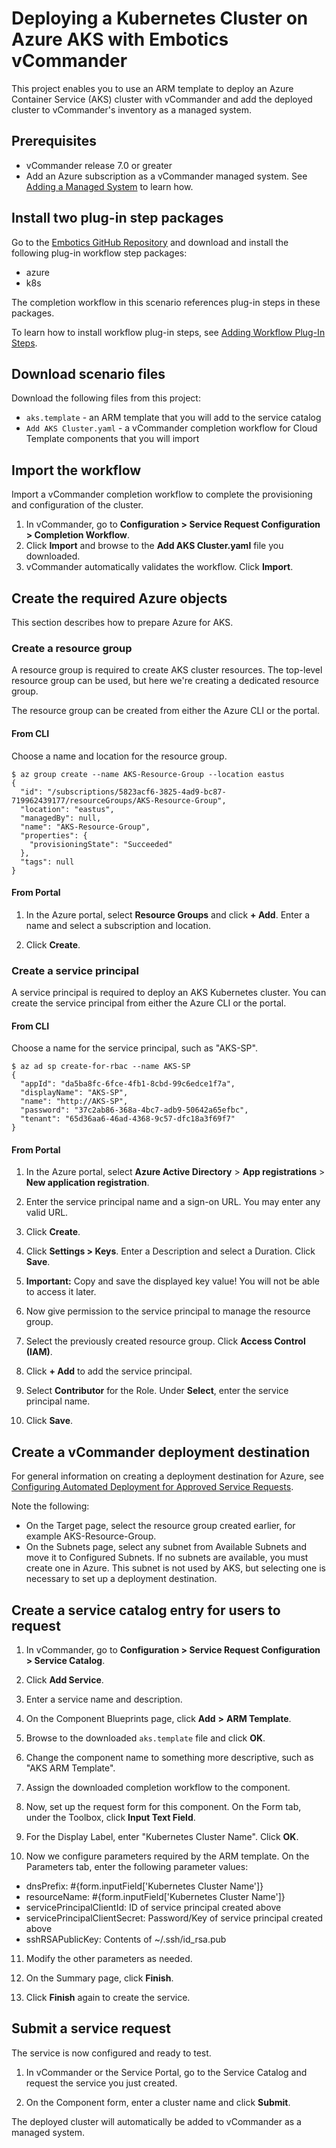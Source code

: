 # Deploying a Kubernetes Cluster on Azure AKS with Embotics vCommander

This project enables you to use an ARM template to deploy an Azure Container Service (AKS) cluster with vCommander and add the deployed cluster to vCommander's inventory as a managed system.

## Prerequisites

* vCommander release 7.0 or greater
* Add an Azure subscription as a vCommander managed system. See [Adding a Managed System](http://docs.embotics.com/index.html?adding_a_managed_system.htm) to learn how.

## Install two plug-in step packages

Go to the [Embotics GitHub Repository](https://github.com/Embotics/Plug-in-Workflow-Steps) and download and install the following plug-in workflow step packages: 

- azure
- k8s

The completion workflow in this scenario references plug-in steps in these packages.

To learn how to install workflow plug-in steps, see [Adding Workflow Plug-In Steps](http://docs.embotics.com/vCommander/Using-Plug-In-WF-Steps.htm#Adding). 

## Download scenario files

Download the following files from this project:

- `aks.template` - an ARM template that you will add to the service catalog
- `Add AKS Cluster.yaml` - a vCommander completion workflow for Cloud Template components that you will import

## Import the workflow

Import a vCommander completion workflow to complete the provisioning and configuration of the cluster. 

1. In vCommander, go to **Configuration > Service Request Configuration > Completion Workflow**.
2. Click **Import** and browse to the **Add AKS Cluster.yaml** file you downloaded.
3. vCommander automatically validates the workflow. Click **Import**.

## Create the required Azure objects

This section describes how to prepare Azure for AKS.

### Create a resource group

A resource group is required to create AKS cluster resources.  The top-level resource group can be used, but here we're creating a dedicated resource group.

The resource group can be created from either the Azure CLI or the portal.

#### From CLI

Choose a name and location for the resource group.

```
$ az group create --name AKS-Resource-Group --location eastus
{
  "id": "/subscriptions/5823acf6-3825-4ad9-bc87-719962439177/resourceGroups/AKS-Resource-Group",
  "location": "eastus",
  "managedBy": null,
  "name": "AKS-Resource-Group",
  "properties": {
    "provisioningState": "Succeeded"
  },
  "tags": null
}
```

#### From Portal

1. In the Azure portal, select **Resource Groups** and click **+ Add**.  Enter a name and select a subscription and location. 

2. Click **Create**.


### Create a service principal

A service principal is required to deploy an AKS Kubernetes cluster.  You can create the service principal from either the Azure CLI or the portal.

#### From CLI

Choose a name for the service principal, such as "AKS-SP".
```
$ az ad sp create-for-rbac --name AKS-SP
{
  "appId": "da5ba8fc-6fce-4fb1-8cbd-99c6edce1f7a",
  "displayName": "AKS-SP",
  "name": "http://AKS-SP",
  "password": "37c2ab86-368a-4bc7-adb9-50642a65efbc",
  "tenant": "65d36aa6-46ad-4368-9c57-dfc18a3f69f7"
}
```

#### From Portal

1. In the Azure portal, select **Azure Active Directory** > **App registrations** > **New application registration**.

2. Enter the service principal name and a sign-on URL.  You may enter any valid URL.

3. Click **Create**. 

4. Click **Settings > Keys**.  Enter a Description and select a Duration.  Click **Save**. 

5. **Important:** Copy and save the displayed key value!  You will not be able to access it later.

6. Now give permission to the service principal to manage the resource group.

7. Select the previously created resource group. Click **Access Control (IAM)**.

8. Click **+ Add** to add the service principal.

9. Select **Contributor** for the Role.  Under **Select**, enter the service principal name. 

10. Click **Save**.


## Create a vCommander deployment destination

For general information on creating a deployment destination for Azure, see [Configuring Automated Deployment for Approved Service Requests](http://docs.embotics.com/index.html?config_auto_placement_depl_vms.htm#config_dest_arm). 

Note the following: 

- On the Target page, select the resource group created earlier, for example AKS-Resource-Group.
- On the Subnets page, select any subnet from Available Subnets and move it to Configured Subnets.  If no subnets are available, you must create one in Azure. This subnet is not used by AKS, but selecting one is necessary to set up a deployment destination.

## Create a service catalog entry for users to request

1. In vCommander, go to **Configuration > Service Request Configuration > Service Catalog**.

2. Click **Add Service**.

3. Enter a service name and description. 

4. On the Component Blueprints page, click **Add** **>** **ARM Template**.

5. Browse to the downloaded `aks.template` file and click **OK**. 

6. Change the component name to something more descriptive, such as "AKS ARM Template". 
7. Assign the downloaded completion workflow to the component.
8. Now, set up the request form for this component. On the Form tab, under the Toolbox, click **Input Text Field**. 
9. For the Display Label, enter "Kubernetes Cluster Name".  Click **OK**. 
10. Now we configure parameters required by the ARM template. On the Parameters tab, enter the following parameter values:

* dnsPrefix: #{form.inputField['Kubernetes Cluster Name']}
* resourceName: #{form.inputField['Kubernetes Cluster Name']}
* servicePrincipalClientId: ID of service principal created above
* servicePrincipalClientSecret: Password/Key of service principal created above
* sshRSAPublicKey: Contents of ~/.ssh/id_rsa.pub

11. Modify the other parameters as needed. 

12. On the Summary page, click **Finish**. 
13. Click **Finish** again to create the service.


## Submit a service request

The service is now configured and ready to test. 

1. In vCommander or the Service Portal, go to the Service Catalog and request the service you just created. 

2. On the Component form, enter a cluster name and click **Submit**. 


The deployed cluster will automatically be added to vCommander as a managed system.